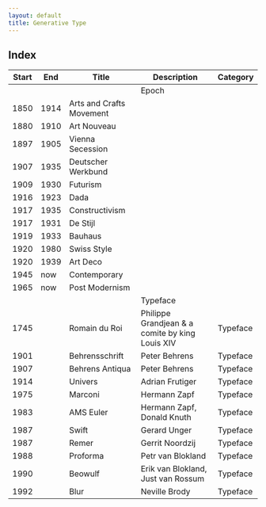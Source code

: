 ```yaml
---
layout: default
title: Generative Type
---
```


## Index 

| Start | End | Title | Description | Category |
| ---   | ---   | --- | --- | --- |
| | | | Epoch | |									
| 1850 | 1914 | Arts and Crafts Movement | | | Epoch |
| 1880 | 1910 | Art Nouveau | | | Epoch |
| 1897 | 1905 | Vienna Secession | | | Epoch |
| 1907 | 1935 | Deutscher Werkbund | | | Epoch |
| 1909 | 1930 | Futurism | | | Epoch |
| 1916 | 1923 | Dada | | | Epoch |
| 1917 | 1935 | Constructivism | | | Epoch |
| 1917 | 1931 | De Stijl | | | Epoch |
| 1919 | 1933 | Bauhaus | | | Epoch |
| 1920 | 1980 | Swiss Style  | | | Epoch |
| 1920 | 1939 | Art Deco | | | Epoch |
| 1945 | now | Contemporary | | | Epoch |
| 1965 | now | Post Modernism | | | Epoch |
| | | | Typeface | |									
| 1745 | | Romain du Roi | Philippe Grandjean & a comite by king Louis XIV | Typeface |
| 1901 | | Behrensschrift | Peter Behrens | Typeface |
| 1907 | | Behrens Antiqua | Peter Behrens | Typeface |
| 1914 | | Univers | Adrian Frutiger | Typeface |
| 1975 | | Marconi | Hermann Zapf | Typeface |
| 1983 | | AMS Euler | Hermann Zapf, Donald Knuth | Typeface |
| 1987 | | Swift	| Gerard Unger | Typeface |
| 1987 | | Remer	| Gerrit Noordzij | Typeface |
| 1988 | | Proforma | Petr van Blokland | Typeface |
| 1990 | | Beowulf | Erik van Blokland, Just van Rossum | Typeface |
| 1992 | | Blur | Neville Brody | Typeface |
